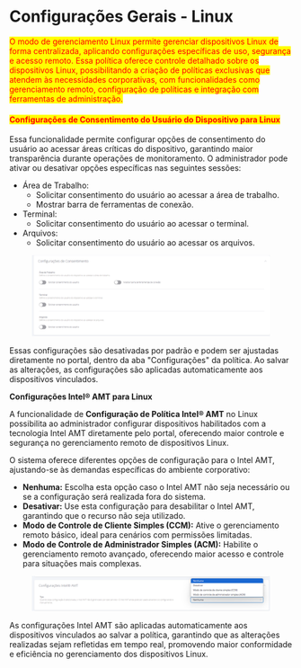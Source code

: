 # Configurações Gerais - Linux

<mark style="color:red;">O modo de gerenciamento Linux permite gerenciar dispositivos Linux de forma centralizada, aplicando configurações específicas de uso, segurança e acesso remoto. Essa política oferece controle detalhado sobre os dispositivos Linux, possibilitando a criação de políticas exclusivas que atendem às necessidades corporativas, com funcionalidades como gerenciamento remoto, configuração de políticas e integração com ferramentas de administração.</mark>

#### <mark style="color:red;">Configurações de Consentimento do Usuário do Dispositivo para Linux</mark>

Essa funcionalidade permite configurar opções de consentimento do usuário ao acessar áreas críticas do dispositivo, garantindo maior transparência durante operações de monitoramento. O administrador pode ativar ou desativar opções específicas nas seguintes sessões:

* Área de Trabalho:
  * Solicitar consentimento do usuário ao acessar a área de trabalho.
  * Mostrar barra de ferramentas de conexão.
* Terminal:
  * Solicitar consentimento do usuário ao acessar o terminal.
* Arquivos:
  * Solicitar consentimento do usuário ao acessar os arquivos.

<figure><img src="../../../../.gitbook/assets/image (332).png" alt=""><figcaption></figcaption></figure>

Essas configurações são desativadas por padrão e podem ser ajustadas diretamente no portal, dentro da aba "Configurações" da política. Ao salvar as alterações, as configurações são aplicadas automaticamente aos dispositivos vinculados.

**Configurações Intel® AMT para Linux**

A funcionalidade de **Configuração de Política Intel® AMT** no Linux possibilita ao administrador configurar dispositivos habilitados com a tecnologia Intel AMT diretamente pelo portal, oferecendo maior controle e segurança no gerenciamento remoto de dispositivos Linux.

O sistema oferece diferentes opções de configuração para o Intel AMT, ajustando-se às demandas específicas do ambiente corporativo:

* **Nenhuma:** Escolha esta opção caso o Intel AMT não seja necessário ou se a configuração será realizada fora do sistema.
* **Desativar:** Use esta configuração para desabilitar o Intel AMT, garantindo que o recurso não seja utilizado.
* **Modo de Controle de Cliente Simples (CCM):** Ative o gerenciamento remoto básico, ideal para cenários com permissões limitadas.
* **Modo de Controle de Administrador Simples (ACM):** Habilite o gerenciamento remoto avançado, oferecendo maior acesso e controle para situações mais complexas.

<figure><img src="../../../../.gitbook/assets/image (333).png" alt=""><figcaption></figcaption></figure>

As configurações Intel AMT são aplicadas automaticamente aos dispositivos vinculados ao salvar a política, garantindo que as alterações realizadas sejam refletidas em tempo real, promovendo maior conformidade e eficiência no gerenciamento dos dispositivos Linux.

